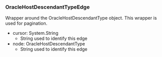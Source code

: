 ### OracleHostDescendantTypeEdge
Wrapper around the OracleHostDescendantType object. This wrapper is used for pagination.

- cursor: System.String
  - String used to identify this edge
- node: OracleHostDescendantType
  - String used to identify this edge
